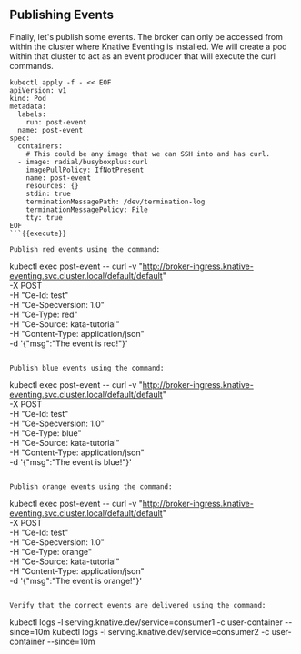 ## Publishing Events
Finally, let's publish some events. The broker can only be accessed from within the cluster where Knative Eventing is installed. We will create a pod within that cluster to
act as an event producer that will execute the curl commands.

```
kubectl apply -f - << EOF
apiVersion: v1
kind: Pod
metadata:
  labels:
    run: post-event
  name: post-event
spec:
  containers:
    # This could be any image that we can SSH into and has curl.
  - image: radial/busyboxplus:curl
    imagePullPolicy: IfNotPresent
    name: post-event
    resources: {}
    stdin: true
    terminationMessagePath: /dev/termination-log
    terminationMessagePolicy: File
    tty: true
EOF
```{{execute}}

Publish red events using the command:

```
kubectl exec post-event -- curl -v "http://broker-ingress.knative-eventing.svc.cluster.local/default/default" \
  -X POST \
  -H "Ce-Id: test" \
  -H "Ce-Specversion: 1.0" \
  -H "Ce-Type: red" \
  -H "Ce-Source: kata-tutorial" \
  -H "Content-Type: application/json" \
  -d '{"msg":"The event is red!"}'
```{{execute}}

Publish blue events using the command:

```
kubectl exec post-event -- curl -v "http://broker-ingress.knative-eventing.svc.cluster.local/default/default" \
  -X POST \
  -H "Ce-Id: test" \
  -H "Ce-Specversion: 1.0" \
  -H "Ce-Type: blue" \
  -H "Ce-Source: kata-tutorial" \
  -H "Content-Type: application/json" \
  -d '{"msg":"The event is blue!"}'
```{{execute}}

Publish orange events using the command:

```
kubectl exec post-event -- curl -v "http://broker-ingress.knative-eventing.svc.cluster.local/default/default" \
  -X POST \
  -H "Ce-Id: test" \
  -H "Ce-Specversion: 1.0" \
  -H "Ce-Type: orange" \
  -H "Ce-Source: kata-tutorial" \
  -H "Content-Type: application/json" \
  -d '{"msg":"The event is orange!"}'
```{{execute}}

Verify that the correct events are delivered using the command:

```
kubectl logs -l serving.knative.dev/service=consumer1 -c user-container --since=10m
kubectl logs -l serving.knative.dev/service=consumer2 -c user-container --since=10m
```{{execute}}
